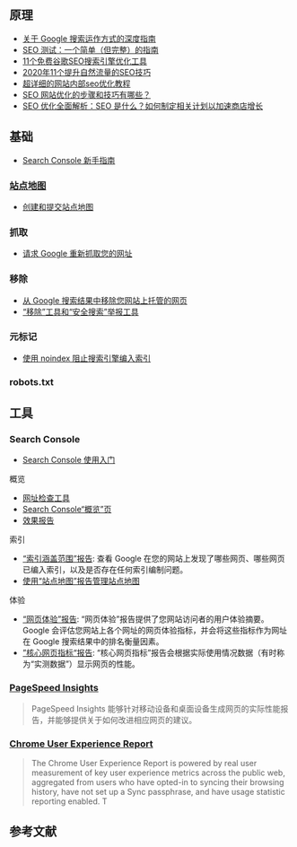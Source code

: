 
## 原理

- [关于 Google 搜索运作方式的深度指南](https://developers.google.com/search/docs/advanced/guidelines/how-search-works?hl=zh-cn)
- [SEO 测试：一个简单（但完整）的指南](https://ahrefs.com/blog/zh/seo-testing/)
- [11个免费谷歌SEO搜索引擎优化工具](https://www.a-i-world.com/blog/11-seo)
- [2020年11个提升自然流量的SEO技巧](https://ahrefs.com/blog/zh/seo-techniques/)
- [超详细的网站内部seo优化教程](https://zhuanlan.zhihu.com/p/84074040)
- [SEO 网站优化的步骤和技巧有哪些？](https://www.zhihu.com/question/19808905)
- [SEO 优化全面解析：SEO 是什么？如何制定相关计划以加速商店增长](https://zh.shopify.com/blog/seo-marketing)

## 基础

- [Search Console 新手指南](https://developers.google.com/search/docs/beginner/search-console?hl=zh-cn)

### [站点地图](https://www.sitemaps.org/protocol.html)

- [创建和提交站点地图](https://developers.google.com/search/docs/advanced/sitemaps/build-sitemap)

### 抓取

- [请求 Google 重新抓取您的网址](https://developers.google.com/search/docs/advanced/crawling/ask-google-to-recrawl?visit_id=637902653637886382-1104119242&rd=1)

### 移除

- [从 Google 搜索结果中移除您网站上托管的网页](https://developers.google.com/search/docs/advanced/crawling/remove-information?visit_id=637902653637886382-1104119242&rd=1#get_info_off_google)
- [“移除”工具和“安全搜索”举报工具](https://support.google.com/webmasters/answer/9689846?hl=zh-Hans&ref_topic=9456557)

### 元标记

- [使用 noindex 阻止搜索引擎编入索引](https://developers.google.com/search/docs/advanced/crawling/block-indexing?hl=zh-cn)

### robots.txt

## 工具

### Search Console

- [Search Console 使用入门](https://support.google.com/webmasters/answer/10267942?hl=zh-Hans)

概览

- [网址检查工具](https://support.google.com/webmasters/answer/9012289)
- [Search Console“概览”页](https://support.google.com/webmasters/answer/7451491?hl=zh-Hans&ref_topic=9456557)
- [效果报告](https://support.google.com/webmasters/topic/9384513?hl=zh-Hans&ref_topic=9456557)

索引

- [“索引涵盖范围”报告](https://support.google.com/webmasters/answer/7440203): 查看 Google 在您的网站上发现了哪些网页、哪些网页已编入索引，以及是否存在任何索引编制问题。
- [使用“站点地图”报告管理站点地图](https://support.google.com/webmasters/answer/7451001?hl=zh-Hans&ref_topic=9456557)

体验

- [“网页体验”报告](https://support.google.com/webmasters/answer/10218333?hl=zh-Hans): “网页体验”报告提供了您网站访问者的用户体验摘要。Google 会评估您网站上各个网址的网页体验指标，并会将这些指标作为网址在 Google 搜索结果中的排名衡量因素。
- [”核心网页指标“报告](https://support.google.com/webmasters/answer/9205520#no_data_available): “核心网页指标”报告会根据实际使用情况数据（有时称为“实测数据”）显示网页的性能。

### [PageSpeed Insights](https://pagespeed.web.dev/)

> PageSpeed Insights 能够针对移动设备和桌面设备生成网页的实际性能报告，并能够提供关于如何改进相应网页的建议。

### [Chrome User Experience Report](https://developers.google.com/web/tools/chrome-user-experience-report/)

> The Chrome User Experience Report is powered by real user measurement of key user experience metrics across the public web, aggregated from users who have opted-in to syncing their browsing history, have not set up a Sync passphrase, and have usage statistic reporting enabled. T

## 参考文献
